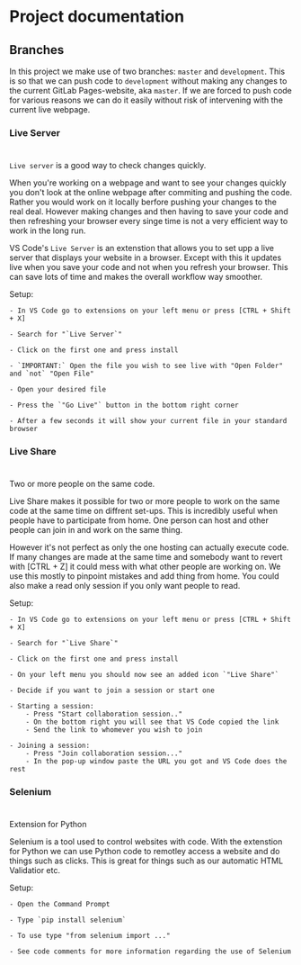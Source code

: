 # Project documentation

## Branches

In this project we make use of two branches: `master` and `development`. This is so that we can push code to `development` without making any changes to the current GitLab Pages-website, aka `master`. If we are forced to push code for various reasons we can do it easily without risk of intervening with the current live webpage.


### Live Server

#

`Live server` is a good way to check changes quickly.

When you're working on a webpage and want to see your changes quickly you don't look at the online webpage  after commiting and pushing the code. Rather you would work on it locally berfore pushing your changes to the real deal. However making changes and then having to save your code and then refreshing your browser every singe time is not a very efficient way to work in the long run.

VS Code's `Live Server` is an extenstion that allows you to set upp a live server that displays your website in a browser. Except with this it updates live when you save your code and not when you refresh your browser. This can save lots of time and makes the overall workflow way smoother.

Setup:

    - In VS Code go to extensions on your left menu or press [CTRL + Shift + X]

    - Search for "`Live Server`"

    - Click on the first one and press install 

    - `IMPORTANT:` Open the file you wish to see live with "Open Folder" and `not` "Open File"

    - Open your desired file

    - Press the `"Go Live"` button in the bottom right corner

    - After a few seconds it will show your current file in your standard browser

### Live Share

#

Two or more people on the same code.

Live Share makes it possible for two or more people to work on the same code at the same time on diffrent set-ups. This is incredibly useful when people have to participate from home. One person can host and other people can join in and work on the same thing.

However it's not perfect as only the one hosting can actually execute code. If many changes are made at the same time and somebody want to revert with [CTRL + Z] it could mess with what other people are working on. We use this mostly to pinpoint mistakes and add thing from home. You could also make a read only session if you only want people to read.

Setup:

    - In VS Code go to extensions on your left menu or press [CTRL + Shift + X]

    - Search for "`Live Share`"

    - Click on the first one and press install 

    - On your left menu you should now see an added icon `"Live Share"`

    - Decide if you want to join a session or start one 

    - Starting a session:
        - Press "Start collaboration session.."
        - On the bottom right you will see that VS Code copied the link
        - Send the link to whomever you wish to join

    - Joining a session:
        - Press "Join collaboration session..."
        - In the pop-up window paste the URL you got and VS Code does the rest

### Selenium

#

Extension for Python

Selenium is a tool used to control websites with code. With the extenstion for Python we can use Python code to remotley access a website and do things such as clicks. This is great for things such as our automatic HTML Validatior etc.

Setup: 

    - Open the Command Prompt

    - Type `pip install selenium`

    - To use type "from selenium import ..."
    
    - See code comments for more information regarding the use of Selenium
    
